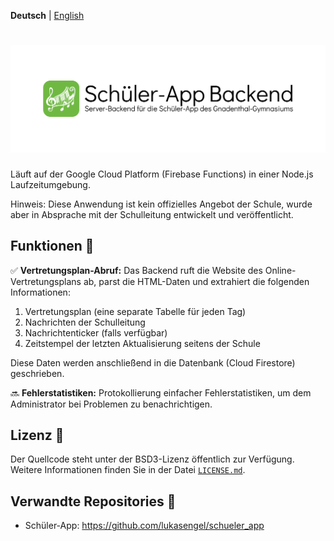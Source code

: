 **Deutsch** | [English](README_en.md)

<h1 align="center">
    <img alt="Logo" src=".github/github_banner_backend.png" width="600">
</h1>

Läuft auf der Google Cloud Platform (Firebase Functions) in einer Node.js Laufzeitumgebung.

Hinweis: Diese Anwendung ist kein offizielles Angebot der Schule, wurde aber in Absprache mit der Schulleitung entwickelt und veröffentlicht.

## Funktionen 🚀
✅ **Vertretungsplan-Abruf:**
Das Backend ruft die Website des Online-Vertretungsplans ab, parst die HTML-Daten und extrahiert die folgenden Informationen:
    
1. Vertretungsplan (eine separate Tabelle für jeden Tag)
2. Nachrichten der Schulleitung
3. Nachrichtenticker (falls verfügbar)
4. Zeitstempel der letzten Aktualisierung seitens der Schule
    
Diese Daten werden anschließend in die Datenbank (Cloud Firestore) geschrieben.

🔜 **Fehlerstatistiken:**
Protokollierung einfacher Fehlerstatistiken, um dem Administrator bei Problemen zu benachrichtigen.

## Lizenz 📜
Der Quellcode steht unter der BSD3-Lizenz öffentlich zur Verfügung. Weitere Informationen finden Sie in der Datei [`LICENSE.md`](LICENSE.md).

## Verwandte Repositories 🔗
- Schüler-App: https://github.com/lukasengel/schueler_app